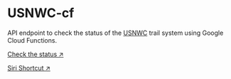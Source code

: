 # USNWC-cf

API endpoint to check the status of the [USNWC](https://usnwc.org/) trail system using Google Cloud Functions.

[Check the status ↗][1]

[Siri Shortcut ↗][2]

[1]: http://usnwc.atwalsh.me
[2]: https://www.icloud.com/shortcuts/058f034c4c1646abbf328cfe69ead1ee